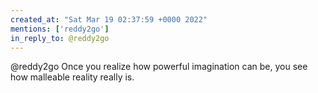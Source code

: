 ```yaml
---
created_at: "Sat Mar 19 02:37:59 +0000 2022"
mentions: ['reddy2go']
in_reply_to: @reddy2go
---
```


@reddy2go Once you realize how powerful imagination can be, you see how malleable reality really is.
